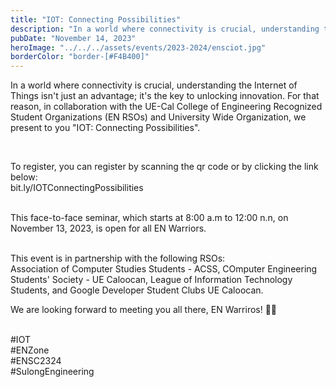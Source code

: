 ```yaml
---
title: "IOT: Connecting Possibilities"
description: "In a world where connectivity is crucial, understanding the Internet of Things isn't just an advantage; it's the key to unlocking innovation. For that reason, in collaboration with the UE-Cal College of Engineering Recognized Student Organizations (EN RSOs) and University Wide Organization, we present to you 'IOT: Connecting Possibilities'."
pubDate: "November 14, 2023"
heroImage: "../../../assets/events/2023-2024/ensciot.jpg"
borderColor: "border-[#F4B400]"
---
```


In a world where connectivity is crucial, understanding the Internet of Things isn't just an advantage; it's the key to unlocking innovation. For that reason, in collaboration with the UE-Cal College of Engineering Recognized Student Organizations (EN RSOs) and University Wide Organization, we present to you "IOT: Connecting Possibilities".

<br />

To register, you can register by scanning the qr code or by clicking the link below: <br />
bit.ly/IOTConnectingPossibilities <br /><br />

This face-to-face seminar, which starts at 8:00 a.m to 12:00 n.n, on November 13, 2023, is open for all EN Warriors. <br /><br />

This event is in partnership with the following RSOs: <br />
Association of Computer Studies Students - ACSS, COmputer Engineering Students' Society - UE Caloocan, League of Information Technology Students, and Google Developer Student Clubs UE Caloocan. <br />

We are looking forward to meeting you all there, EN Warriros! 🧡✨ <br /><br />

#IOT <br />
#ENZone <br />
#ENSC2324 <br />
#SulongEngineering
